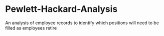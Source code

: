 # Pewlett-Hackard-Analysis
An analysis of employee records to identify which positions will need to be filled as employees retire
